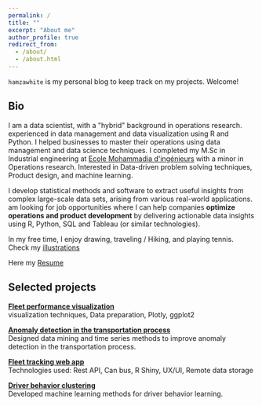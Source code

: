```yaml
---
permalink: /
title: ""
excerpt: "About me"
author_profile: true
redirect_from:
  - /about/
  - /about.html
---
```


`hamzawhite` is my personal blog to keep track on my projects. Welcome!
  
## Bio

I am a data scientist, with a "hybrid" background in operations research. experienced in data management and data visualization using R and Python.
I helped businesses to master their operations using data management and data science techniques.
I completed my M.Sc in Industrial engineering at [Ecole Mohammadia d'ingénieurs](https://www.emi.ac.ma/) with a minor in Operations research.
Interested in Data-driven problem solving techniques, Product design, and machine learning.

I develop statistical methods and software to extract useful insights from complex large-scale data sets, arising from various real-world applications.  
am looking for job opportunities where I can help companies 
**optimize operations and product development** 
by delivering actionable data insights using R, Python, SQL and Tableau (or similar technologies).

In my free time, I enjoy drawing, traveling / Hiking, and playing tennis. Check my [illustrations](https://www.tumblr.com/blog/view/himl)  

Here my [Resume](https://hamzawhite.github.io/cv/)

## Selected projects

__[Fleet performance visualization](https://www.rpubs.com/himl/fleet_performance_report)__  
visualization techniques, Data preparation, Plotly, ggplot2

__[Anomaly detection in the transportation process](https://rpubs.com/himl/713598)__  
Designed data mining and time series methods to improve anomaly detection in the transportation process.

__[Fleet tracking web app](https://rpubs.com/himl/724135)__  
Technologies used: Rest API, Can bus, R Shiny, UX/UI, Remote data storage

__[Driver behavior clustering]()__  
Developed machine learning methods for driver behavior learning.

